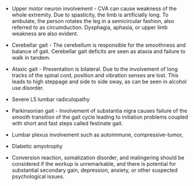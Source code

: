 - Upper motor neuron involvement - CVA can cause weakness of the whole extremity. Due to spasticity, the limb is artificially long. To ambulate, the person rotates the leg in a semicircular fashion, also referred to as circumduction. Dysphagia, aphasia, or upper limb weakness are also evident.

- Cerebellar gait - The cerebellum is responsible for the smoothness and balance of gait. Cerebellar gait deficits are seen as ataxia and failure to walk in tandem.

- Ataxic gait - Presentation is bilateral. Due to the involvement of long tracks of the spinal cord, position and vibration senses are lost. This leads to high steppage and side to side sway, as can be seen in alcohol use disorder.

- Severe L5 lumbar radiculopathy

- Parkinsonian gait - Involvement of substantia nigra causes failure of the smooth transition of the gait cycle leading to initiation problems coupled with short and fast steps called festinate gait.

- Lumbar plexus involvement such as autoimmune, compressive-tumor,

- Diabetic amyotrophy

- Conversion reaction, somatization disorder, and malingering should be considered if the workup is unremarkable, and there is potential for substantial secondary gain, depression, anxiety, or other suspected psychological issues.